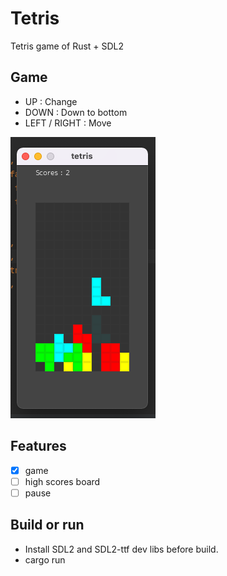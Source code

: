 Tetris
===========

Tetris game of Rust + SDL2

## Game

- UP : Change
- DOWN : Down to bottom
- LEFT / RIGHT : Move

![](images/snapshoot01.png)

## Features

- [x] game
- [ ] high scores board
- [ ] pause

## Build or run

- Install SDL2 and SDL2-ttf dev libs before build.
- cargo run
